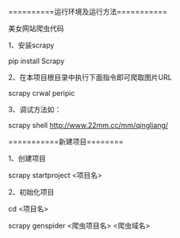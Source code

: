 ==========运行环境及运行方法===========

美女网站爬虫代码

1、安装scrapy

pip install Scrapy

2、在本项目根目录中执行下面指令即可爬取图片URL

scrapy crwal peripic

3、调试方法如：

scrapy shell http://www.22mm.cc/mm/qingliang/

===========新建项目========

1、创建项目

scrapy startproject <项目名>

2、初始化项目

cd <项目名>

scrapy genspider <爬虫项目名> <爬虫域名>
